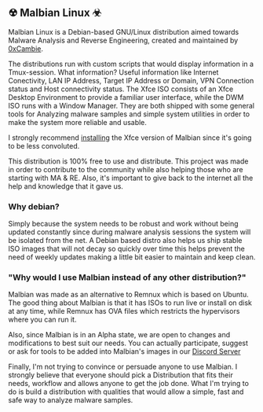 ## ☢ Malbian Linux ☣

Malbian Linux is a Debian-based GNU/Linux distribution aimed towards Malware Analysis and Reverse Engineering, created and maintained by [0xCambie](https://github.com/0xCambie).

The distributions run with custom scripts that would display information in a Tmux-session. What information? Useful information like Internet Conectivity, LAN IP Address, Target IP Address or Domain, VPN Connection status and Host connectivity status. The Xfce ISO consists of an Xfce Desktop Environment to provide a familiar user interface, while the DWM ISO runs with a Window Manager. They are both shipped with some general tools for Analyzing malware samples and simple system utilities in order to make the system more reliable and usable. 

I strongly recommend [installing](https://github.com/MalbianLinux/Malbian-ISOs) the Xfce version of Malbian since it's going to be less convoluted.

This distribution is 100% free to use and distribute. This project was made in order to contribute to the community while also helping those who are starting with MA & RE. Also, it's important to give back to the internet all the help and knowledge that it gave us. 

### Why debian?

Simply because the system needs to be robust and work without being updated constantly since during malware analysis sessions the system will be isolated from the net. A Debian based distro also helps us ship stable ISO images that will not decay so quickly over time this helps prevent the need of weekly updates making a little bit easier to maintain and keep clean.

### "Why would I use Malbian instead of any other distribution?"

Malbian was made as an alternative to Remnux which is based on Ubuntu. The good thing about Malbian is that it has ISOs to run live or install on disk at any time, while Remnux has OVA files which restricts the hypervisors where you can run it. 

Also, since Malbian is in an Alpha state, we are open to changes and modifications to best suit our needs. You can actually participate, suggest or ask for tools to be added into Malbian's images in our [Discord Server](https://discord.gg/2t6DSVSn) 

Finally, I'm not trying to convince or persuade anyone to use Malbian. I strongly believe that everyone should pick a Distribution that fits their needs, workflow and allows anyone to get the job done. What I'm trying to do is build a distribution with qualities that would allow a simple, fast and safe way to analyze malware samples.
